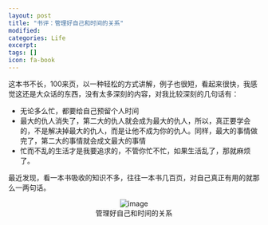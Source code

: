 ```yaml
---
layout: post
title: "书评：管理好自己和时间的关系"
modified:
categories: Life
excerpt:
tags: []
icon: fa-book
---
```

这本书不长，100来页，以一种轻松的方式讲解，例子也很短，看起来很快，我感觉这还是大众话的东西，没有太多深刻的内容，对我比较深刻的几句话有：

- 无论多么忙，都要给自己预留个人时间
- 最大的仇人消失了，第二大的仇人就会成为最大的仇人，所以，真正要学会的，不是解决掉最大的仇人，而是让他不成为你的仇人。同样，最大的事情做完了，第二大的事情就会成文最大的事情
- 忙而不乱的生活才是我要追求的，不管你忙不忙，如果生活乱了，那就麻烦了。

最近发现，看一本书吸收的知识不多，往往一本书几百页，对自己真正有用的就那么一两句话。

<figure align="center">
	<img src="http://shopimg.kongfz.com.cn/20130812/2265269/2265269dngBA0_b.jpg" alt="image">
	<figcaption>管理好自己和时间的关系</figcaption>
</figure>

